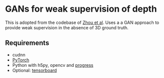 # GANs for weak supervision of depth

This is adopted from the codebase of [Zhou et al](https://github.com/xingyizhou/pytorch-pose-hg-3d).
Uses a a GAN approach to provide weak supervision in the absence of 3D ground truth.

## Requirements
- cudnn
- [PyTorch](http://pytorch.org/)
- Python with h5py, opencv and [progress](https://anaconda.org/conda-forge/progress)
- Optional: [tensorboard](https://www.tensorflow.org/get_started/summaries_and_tensorboard) 